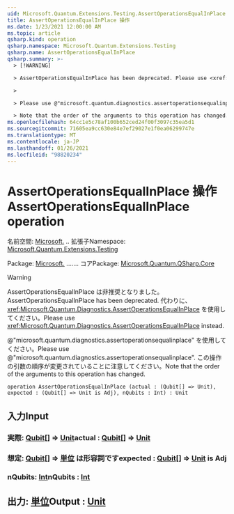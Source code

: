 ```yaml
---
uid: Microsoft.Quantum.Extensions.Testing.AssertOperationsEqualInPlace
title: AssertOperationsEqualInPlace 操作
ms.date: 1/23/2021 12:00:00 AM
ms.topic: article
qsharp.kind: operation
qsharp.namespace: Microsoft.Quantum.Extensions.Testing
qsharp.name: AssertOperationsEqualInPlace
qsharp.summary: >-
  > [!WARNING]

  > AssertOperationsEqualInPlace has been deprecated. Please use <xref:Microsoft.Quantum.Diagnostics.AssertOperationsEqualInPlace> instead.

  >

  > Please use @"microsoft.quantum.diagnostics.assertoperationsequalinplace".

  > Note that the order of the arguments to this operation has changed.
ms.openlocfilehash: 64cc1e5c78af100b652ced24f00f3097c35ea5d1
ms.sourcegitcommit: 71605ea9cc630e84e7ef29027e1f0ea06299747e
ms.translationtype: MT
ms.contentlocale: ja-JP
ms.lasthandoff: 01/26/2021
ms.locfileid: "98820234"
---
```

# <a name="assertoperationsequalinplace-operation"></a><span data-ttu-id="609a7-102">AssertOperationsEqualInPlace 操作</span><span class="sxs-lookup"><span data-stu-id="609a7-102">AssertOperationsEqualInPlace operation</span></span>

<span data-ttu-id="609a7-103">名前空間: [Microsoft.](xref:Microsoft.Quantum.Extensions.Testing) .. 拡張子</span><span class="sxs-lookup"><span data-stu-id="609a7-103">Namespace: [Microsoft.Quantum.Extensions.Testing](xref:Microsoft.Quantum.Extensions.Testing)</span></span>

<span data-ttu-id="609a7-104">Package: [Microsoft.](https://nuget.org/packages/Microsoft.Quantum.QSharp.Core) ....... コア</span><span class="sxs-lookup"><span data-stu-id="609a7-104">Package: [Microsoft.Quantum.QSharp.Core](https://nuget.org/packages/Microsoft.Quantum.QSharp.Core)</span></span>


> [!WARNING]
> <span data-ttu-id="609a7-105">AssertOperationsEqualInPlace は非推奨となりました。</span><span class="sxs-lookup"><span data-stu-id="609a7-105">AssertOperationsEqualInPlace has been deprecated.</span></span> <span data-ttu-id="609a7-106">代わりに、<xref:Microsoft.Quantum.Diagnostics.AssertOperationsEqualInPlace> を使用してください。</span><span class="sxs-lookup"><span data-stu-id="609a7-106">Please use <xref:Microsoft.Quantum.Diagnostics.AssertOperationsEqualInPlace> instead.</span></span>
>
> <span data-ttu-id="609a7-107">@"microsoft.quantum.diagnostics.assertoperationsequalinplace" を使用してください。</span><span class="sxs-lookup"><span data-stu-id="609a7-107">Please use @"microsoft.quantum.diagnostics.assertoperationsequalinplace".</span></span>
> <span data-ttu-id="609a7-108">この操作の引数の順序が変更されていることに注意してください。</span><span class="sxs-lookup"><span data-stu-id="609a7-108">Note that the order of the arguments to this operation has changed.</span></span>



```qsharp
operation AssertOperationsEqualInPlace (actual : (Qubit[] => Unit), expected : (Qubit[] => Unit is Adj), nQubits : Int) : Unit
```


## <a name="input"></a><span data-ttu-id="609a7-109">入力</span><span class="sxs-lookup"><span data-stu-id="609a7-109">Input</span></span>

### <a name="actual--qubit--unit"></a><span data-ttu-id="609a7-110">実際: [Qubit](xref:microsoft.quantum.lang-ref.qubit)[] => [Unit](xref:microsoft.quantum.lang-ref.unit)</span><span class="sxs-lookup"><span data-stu-id="609a7-110">actual : [Qubit](xref:microsoft.quantum.lang-ref.qubit)[] => [Unit](xref:microsoft.quantum.lang-ref.unit)</span></span> 




### <a name="expected--qubit--unit--is-adj"></a><span data-ttu-id="609a7-111">想定: [Qubit](xref:microsoft.quantum.lang-ref.qubit)[] => [単位](xref:microsoft.quantum.lang-ref.unit)  は形容詞です</span><span class="sxs-lookup"><span data-stu-id="609a7-111">expected : [Qubit](xref:microsoft.quantum.lang-ref.qubit)[] => [Unit](xref:microsoft.quantum.lang-ref.unit)  is Adj</span></span>




### <a name="nqubits--int"></a><span data-ttu-id="609a7-112">nQubits: [Int](xref:microsoft.quantum.lang-ref.int)</span><span class="sxs-lookup"><span data-stu-id="609a7-112">nQubits : [Int](xref:microsoft.quantum.lang-ref.int)</span></span>





## <a name="output--unit"></a><span data-ttu-id="609a7-113">出力: [単位](xref:microsoft.quantum.lang-ref.unit)</span><span class="sxs-lookup"><span data-stu-id="609a7-113">Output : [Unit](xref:microsoft.quantum.lang-ref.unit)</span></span>

